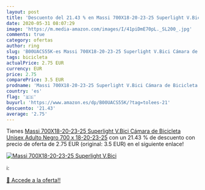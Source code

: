 ```yaml
---
layout: post
title: 'Descuento del 21.43 % en Massi 700X18-20-23-25 Superlight V.Bici '
date: 2020-05-31 08:07:29
image: 'https://m.media-amazon.com/images/I/41piDmE70pL._SL200_.jpg'
comments: true
category: ofertas
author: ring
slug: 'B00UACS55K-es Massi 700X18-20-23-25 Superlight V.Bici Cámara de...'
tags: bicicleta
actualPrice: 2.75 EUR
currency: EUR
price: 2.75
comparePrice: 3.5 EUR
prodname: 'Massi 700X18-20-23-25 Superlight V.Bici Cámara de Bicicleta  Unisex Adulto  Negro  700 x 18-20-23-25'
country: 'es'
flag: '🇪🇸'
buyurl: 'https://www.amazon.es/dp/B00UACS55K/?tag=tolees-21'
descuento: '21.43'
average: '2.75'
---
```


Tienes [Massi 700X18-20-23-25 Superlight V.Bici Cámara de Bicicleta  Unisex Adulto  Negro  700 x 18-20-23-25](https://www.amazon.es/dp/B00UACS55K/?tag=tolees-21) con un 21.43 % de descuento con precio de oferta de 2.75 EUR (original: 3.5 EUR) en el siguiente enlace!

[![Massi 700X18-20-23-25 Superlight V.Bici ](https://m.media-amazon.com/images/I/41piDmE70pL._SL200_.jpg)](https://www.amazon.es/dp/B00UACS55K/?tag=tolees-21)

ℹ️:


[🛒 Accede a la oferta!!](https://www.amazon.es/dp/B00UACS55K/?tag=tolees-21)
